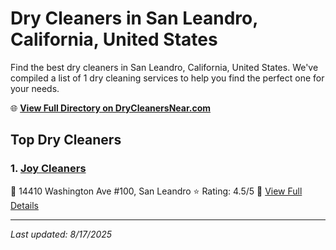 # Dry Cleaners in San Leandro, California, United States

Find the best dry cleaners in San Leandro, California, United States. We've compiled a list of 1 dry cleaning services to help you find the perfect one for your needs.

🌐 **[View Full Directory on DryCleanersNear.com](https://drycleanersnear.com/city/US/California/San%20Leandro)**

## Top Dry Cleaners

### 1. [Joy Cleaners](https://drycleanersnear.com/dryCleaner/689d439a756b71cad101f239/joy-cleaners)
📍 14410 Washington Ave #100, San Leandro
⭐ Rating: 4.5/5
🔗 [View Full Details](https://drycleanersnear.com/dryCleaner/689d439a756b71cad101f239/joy-cleaners)


---

*Last updated: 8/17/2025*
